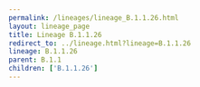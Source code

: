 ```yaml
---
permalink: /lineages/lineage_B.1.1.26.html
layout: lineage_page
title: Lineage B.1.1.26
redirect_to: ../lineage.html?lineage=B.1.1.26
lineage: B.1.1.26
parent: B.1.1
children: ['B.1.1.26']
---
```


